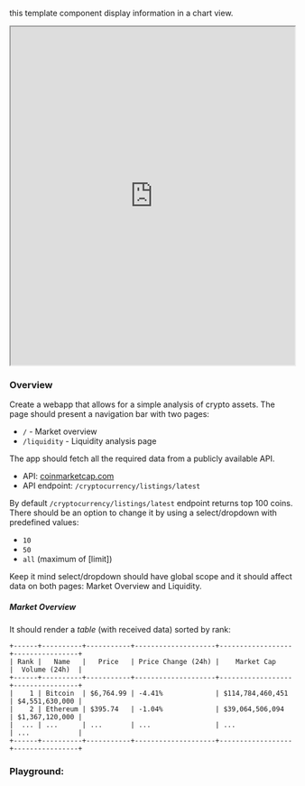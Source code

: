 this template component display information in a chart view. 

<iframe width= "100%" height= "600px" src="https://www.figma.com/embed?embed_host=astra&url=https://www.figma.com/file/2LokuyVBjWW20P4CcDJGra/Top-Coins?node-id=4%3A2" ></iframe>


### Overview

Create a webapp that allows for a simple analysis of crypto assets. The page should present a navigation bar with two pages:

- `/` - Market overview
- `/liquidity` - Liquidity analysis page

The app should fetch all the required data from a publicly available API.

- API: [coinmarketcap.com](https://coinmarketcap.com/api/)
- API endpoint: `/cryptocurrency/listings/latest`

By default `/cryptocurrency/listings/latest` endpoint returns top 100 coins. There should be an option to change it by using a select/dropdown with predefined values:

- `10`
- `50`
- `all` (maximum of [limit])

Keep it mind select/dropdown should have global scope and it should affect data on both pages: Market Overview and Liquidity.

##### Market Overview

It should render a _table_ (with received data) sorted by rank:

```
+------+----------+-----------+--------------------+------------------+----------------+
| Rank |   Name   |   Price   | Price Change (24h) |    Market Cap    |  Volume (24h)  |
+------+----------+-----------+--------------------+------------------+----------------+
|    1 | Bitcoin  | $6,764.99 | -4.41%             | $114,784,460,451 | $4,551,630,000 |
|    2 | Ethereum | $395.74   | -1.04%             | $39,064,506,094  | $1,367,120,000 |
|  ... | ...      | ...       | ...                | ...              | ...            |
+------+----------+-----------+--------------------+------------------+----------------+
```

### Playground:
